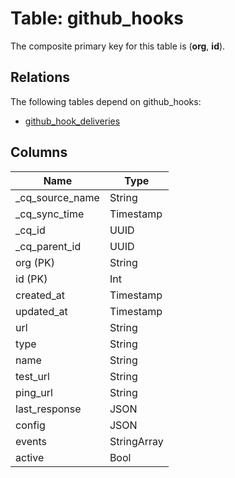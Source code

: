# Table: github_hooks



The composite primary key for this table is (**org**, **id**).

## Relations
The following tables depend on github_hooks:
  - [github_hook_deliveries](github_hook_deliveries.md)

## Columns
| Name          | Type          |
| ------------- | ------------- |
|_cq_source_name|String|
|_cq_sync_time|Timestamp|
|_cq_id|UUID|
|_cq_parent_id|UUID|
|org (PK)|String|
|id (PK)|Int|
|created_at|Timestamp|
|updated_at|Timestamp|
|url|String|
|type|String|
|name|String|
|test_url|String|
|ping_url|String|
|last_response|JSON|
|config|JSON|
|events|StringArray|
|active|Bool|